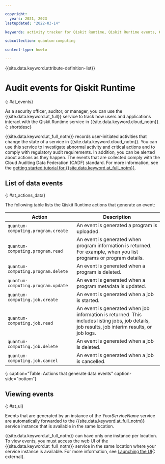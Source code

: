 ```yaml
---

copyright:
  years: 2021, 2023
lastupdated: "2022-03-14"

keywords: activity tracker for Qiskit Runtime, Qiskit Runtime events, Qiskit Runtime security, audit logs for Qiskit Runtime, viewing Qiskit Runtime events, Qiskit Runtime events

subcollection: quantum-computing

content-type: howto

---
```


{{site.data.keyword.attribute-definition-list}}


# Audit events for Qiskit Runtime
{: #at_events}

As a security officer, auditor, or manager, you can use the {{site.data.keyword.at_full}} service to track how users and applications interact with the Qiskit Runtime service in {{site.data.keyword.cloud_notm}}.
{: shortdesc}

{{site.data.keyword.at_full_notm}} records user-initiated activities that change the state of a service in {{site.data.keyword.cloud_notm}}. You can use this service to investigate abnormal activity and critical actions and to comply with regulatory audit requirements. In addition, you can be alerted about actions as they happen. The events that are collected comply with the Cloud Auditing Data Federation (CADF) standard. For more information, see the [getting started tutorial for {{site.data.keyword.at_full_notm}}](/docs/activity-tracker?topic=activity-tracker-getting-started).


## List of data events
{: #at_actions_data}

The following table lists the Qiskit Runtime actions that generate an event:

| Action                           | Description                        |
|----------------------------------|------------------------------------|
| `quantum-computing.program.create` | An event is generated a program is uploaded. |
| `quantum-computing.program.read` | An event is generated when program information is returned. For example, when you list programs or program details. |
| `quantum-computing.program.delete` | An event is generated when a program is deleted. |
| `quantum-computing.program.update` | An event is generated when a program metadata is updated. |
| `quantum-computing.job.create` | An event is generated when a job is started. |
| `quantum-computing.job.read` | An event is generated when job information is returned. This includes listing jobs, job details, job results, job interim results, or job logs. |
| `quantum-computing.job.delete` | An event is generated when a job is deleted. |
| `quantum-computing.job.cancel` | An event is generated when a job is cancelled. |
{: caption="Table: Actions that generate data events" caption-side="bottom"}


## Viewing events
{: #at_ui}

Events that are generated by an instance of the _YourServiceName_ service are automatically forwarded to the {{site.data.keyword.at_full_notm}} service instance that is available in the same location.

{{site.data.keyword.at_full_notm}} can have only one instance per location. To view events, you must access the web UI of the {{site.data.keyword.at_full_notm}} service in the same location where your service instance is available. For more information, see [Launching the UI](/docs/activity-tracker?topic=activity-tracker-launch){: external}.
